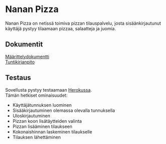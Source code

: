 # Nanan Pizza
Nanan Pizza on netissä toimiva pizzan tilauspalvelu, josta sisäänkirjautunut käyttäjä pystyy tilaamaan pizzaa, salaatteja ja juomia.  
  
## Dokumentit
[Määrittelydokumentti](https://github.com/Na-na13/Nanan-Pizza/blob/master/dokumentaatiot/maarittelydokumentti.md)  
[Tuntikirjanpito](https://github.com/Na-na13/Nanan-Pizza/blob/master/dokumentaatiot/tuntikirjanpito.md)

## Testaus  
Sovellusta pystyy testaamaan [Herokussa](https://nanan-pizza.herokuapp.com/).  
Tämän hetkiset ominaisuudet:
- Käyttäjätunnuksen luominen
- Sisääkirjautuminen olemassa olevalla tunnuksella
- Uloskirjautuminen
- Pizzan koon lisätäytteiden valinta
- Pizzan lisääminen tilaukseen
- Kokonaishinnan laskeminen tilaukselle
- Tilauksen lähettäminen
